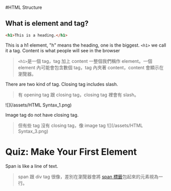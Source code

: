 #HTML Structure

## What is element and tag?
```html
<h1>This is a heading.</h1> 
```

This is a h1 element, "h" means the heading, one is the biggest. `<h1>` we call it a tag. Content is what people will see in the browser
>`<h1>`是一個 tag，tag 加上 content 一整個我們稱作 element。一個 element 內可能會包含數個 tag，tag 內夾著 content，content 會顯示在瀏覽器。



There are two kind of tag. Closing tag includes slash.
> 有 opening tag 跟 closing tag，closing tag 裡會有 slash。

![](/assets/HTML Syntax_1.png)

Image tag do not have closing tag.
> 但有些 tag 沒有 closing tag，像 image tag
![](/assets/HTML Syntax_3.png)

# Quiz: Make Your First Element


Span is like a line of text.
> span 跟 div tag 很像，差別在瀏覽器會將 [span 標籤](http://www.wibibi.com/info.php?tid=113)包起來的元素視為一行。


